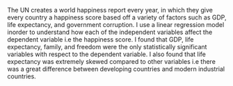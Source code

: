 The UN creates a world happiness report every year, in which they give every country a happiness score based off a variety of factors
such as GDP, life expectancy, and government corruption. I use a linear regression model inorder to understand how each of the independent
variables affect the dependent variable i.e the happiness score. I found that GDP, life expectancy, family, and freedom were the only 
statistically significant variables with respect to the dependent variable. I also found that life expectancy was extremely skewed 
compared to other variables i.e there was a great difference between developing countries and modern industrial countries. 
